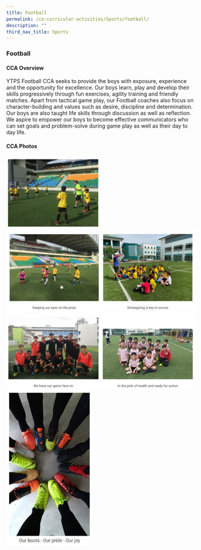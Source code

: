```yaml
---
title: Football
permalink: /co-curricular-activities/Sports/football/
description: ""
third_nav_title: Sports
---
```

### Football

#### CCA Overview

YTPS Football CCA seeks to provide the boys with exposure, experience and the opportunity for excellence. Our boys learn, play and develop their skills progressively through fun exercises, agility training and friendly matches. Apart from tactical game play, our Football coaches also focus on character-building and values such as desire, discipline and determination. Our boys are also taught life skills through discussion as well as reflection. We aspire to empower our boys to become effective communicators who can set goals and problem-solve during game play as well as their day to day life.

#### CCA Photos

<img src="/images/football%203.jpg" 
     style="width:50%">
![](/images/football%201.jpg)
![](/images/football%202.jpg)
<img src="/images/football%204.jpg" 
     style="width:45%">